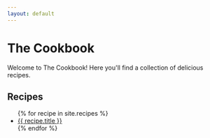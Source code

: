 ```yaml
---
layout: default
---
```


# The Cookbook

Welcome to The Cookbook! Here you'll find a collection of delicious recipes.

## Recipes

<ul>
{% for recipe in site.recipes %}
  <li><a href="{{ site.baseurl }}{{ recipe.url }}">{{ recipe.title }}</a></li>
{% endfor %}
</ul>
